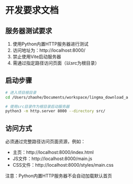# 开发要求文档

## 服务器测试要求

1. 使用Python内置HTTP服务器进行测试
2. 访问地址为：http://localhost:8000/
3. 禁止使用Vite启动服务器
4. 需通过指定路径访问页面（以src为根目录）

## 启动步骤

```bash
# 进入项目根目录
cd /Users/zhaohe/Documents/workspace/lingma_download_a

# 使用src目录作为根目录启动服务器
python3 -m http.server 8000 --directory src/
```

## 访问方式

必须通过完整路径访问页面资源，例如：
- 主页：http://localhost:8000/index.html
- JS文件：http://localhost:8000/main.js
- CSS文件：http://localhost:8000/styles/main.css

注意：Python内置HTTP服务器不会自动加载默认首页